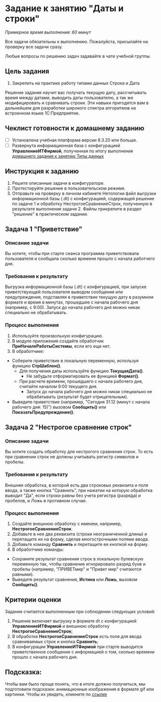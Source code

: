 # Задание к занятию "Даты и строки"
_Примерное время выполнения: 60 минут_

Все задачи обязательны к выполнению. Пожалуйста, присылайте на проверку все задачи сразу.

Любые вопросы по решению задач задавайте в чате учебной группы.

## Цель задания

1. Закрепить на практике работу типами данных Строка и Дата

Решение задания научит вас получать текущую дату, рассчитывать время между датами, выводить даты пользователю, а так же модифицировать и сравнивать строки. Эти навыки пригодятся вам в дальнейшем для разработки широкого спектра алгоритмов на встроенном языке 1С:Предприятие.

## Чеклист готовности к домашнему заданию

- [ ] Установлена учебная платформа версии 8.3.20 или больше.
- [ ] Развернута информационная база с конфигурацией **УправлениеИТФирмой**, полученная по итогу выполнения [домашнего задания к занятию Типы данных](/homework-2-3.md)

## Инструкция к заданию

1. Решите описанные задачи в конфигураторе.
2. Протестируйте решение в пользовательском режиме.
3. Отправьте на проверку в личном кабинете Нетологии файл выгрузки информационной базы (.dt) с конфигурацией, содержащей решение по задаче 1 и обработку НестрогоеСравнениеСтрок, полученную в результате выполнения задачи 2. Файлы прикрепите в раздел "решение" в практическом задании.

## Задача 1 "Приветствие"

### Описание задачи
Вы хотите, чтобы при старте сеанса программа приветствовала пользователя и сообщала сколько времени прошло с начала работчего дня.

### Требования к результату
Выгрузка информационной базы (.dt) с конфигурацией, при запуске приветствующей пользователя выводом сообщения или предупреждения, подставляя в приветствие текущую дату в разумном формате и время в минутах, прошедшее с начала рабочего дня (например, с 9:00). Запуск до начала рабочего дня можно никак специально не обрабатывать.

### Процесс выполнения
1. Используйте произвольную конфигурацию.
2. В модуле приложения создайте обработчик **ПриНачалеРаботыСистемы**, если его еще нет.
3. В обработчике:
* Соберите приветствие в локальную переменную, используя функцию **СтрШаблон()**.
  * Для получения даты используйте функцию **ТекущаяДата()**.
    * Не забудьте отформатировать ее функцией **Формат()**.
  * При расчете времени, прошедшего с начала рабочего дня, считайте началом 9:00 текущего дня.
    * Запуск до начала рабочего дня можно никак специально не обрабатывать (результат будет отрицательным).
* Выведите приветствие (например, "Сегодня 31.12 (минут с начала рабочего дня: 15)") вызовом **Сообщить()** или **ПоказатьПредупреждение()**.

## Задача 2 "Нестрогое сравнение строк"

### Описание задачи
Вы хотите создать обработку для нестрогого сравнения строк. То есть при сравнении строк не должны учитывать регистр символов и пробелы.

### Требования к результату
Внешняя обработка, в которой есть два строковых реквизита и поля ввода, а также кнопка "Сравнить", при нажатии на которую обработка выводит "Да", если строки равны без учета регистра (разряда) и пробелов, и Ложь в противном случае.

### Процесс выполнения
1. Создайте внешнюю обработку с именем, например, **НестрогоеСравнениеСтрок**.
2. Добавьте в нее два реквизита (строки неограниченной длины) и перетащите их на форму, сделав многострочными полями ввода.
3. Добавьте команду **Сравнить** и перетащите ее кнопкой на форму.
4. В обработчике команды:
* Сохраните результат сравнения строк в локальную булевскую переменную так, чтобы сравнение игнорировало разряд букв и пробелы (например, "ПРИВЕТмир" и "Привет мир" считаются равными).
* Выведите результат сравнения, **Истина** или **Ложь**, вызовом **Сообщить()**.

## Критерии оценки

Задание считается выполненным при соблюдении следующих условий:
1. Решение включает выгрузку в формате dt с конфигурацией **УправлениеИТФирмой** и внешнюю обработку **НестрогоеСравнениеСтрок**;
2. В обработке **НестрогоеСравнениеСтрок** есть поля для ввода сравниваемых строк и кнопка **Сравнить**;
3. В конфигурации **УправлениеИТФирмой** при старте выводится приветственное сообщение с информацией о том, сколько времени прошло с начала рабочего дня.

## Подсказка:

Чтобы вам было проще понять, что в итоге должно получиться, мы подготовили подсказки: анимационные изображения в формате gif или картинки. Чтобы их увидеть, кликните по [ссылке](Examples/homework-2-4-example.md)